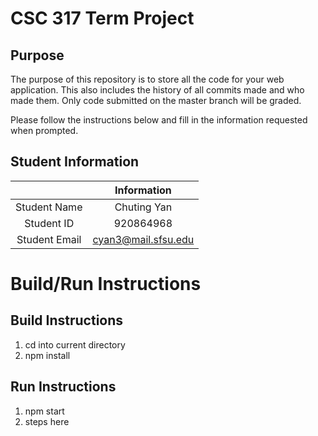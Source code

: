 # CSC 317 Term Project

## Purpose

The purpose of this repository is to store all the code for your web application. This also includes the history of all commits made and who made them. Only code submitted on the master branch will be graded.

Please follow the instructions below and fill in the information requested when prompted.

## Student Information

|               | Information   |
|:-------------:|:-------------:|
| Student Name  | Chuting Yan   |
| Student ID    | 920864968     |
| Student Email | cyan3@mail.sfsu.edu|



# Build/Run Instructions

## Build Instructions
1. cd into current directory
2. npm install

## Run Instructions
1. npm start
2. steps here 
